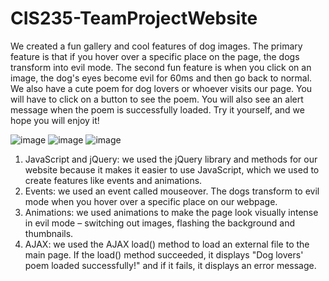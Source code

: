# CIS235-TeamProjectWebsite
We created a fun gallery and cool features of dog images. The primary feature is that if you hover over a specific place on the page, the dogs transform into evil mode. The second fun feature is when you click on an image, the dog's eyes become evil for 60ms and then go back to normal. We also have a cute poem for dog lovers or whoever visits our page. You will have to click on a button to see the poem. You will also see an alert message when the poem is successfully loaded. Try it yourself, and we hope you will enjoy it!

![image](https://user-images.githubusercontent.com/104786237/200658701-a7d201ca-0874-427e-83bc-a0b87d7abb6e.png)
![image](https://user-images.githubusercontent.com/104786237/200660850-62ce9cdc-7147-447c-b919-d32c821ddcab.png)
![image](https://user-images.githubusercontent.com/104786237/200660601-b768d323-b479-4fb0-8a46-375f8ecfd022.png)

1. JavaScript and jQuery: we used the jQuery library and methods for our website because it makes it easier to use JavaScript, which we used to create features like events and animations. 
2. Events: we used an event called mouseover. The dogs transform to evil mode when you hover over a specific place on our webpage.
3. Animations: we used animations to make the page look visually intense in evil mode – switching out images, flashing the background and thumbnails.
4. AJAX: we used the AJAX load() method to load an external file to the main page. If the load() method succeeded, it displays "Dog lovers' poem loaded successfully!" and if it fails, it displays an error message.




